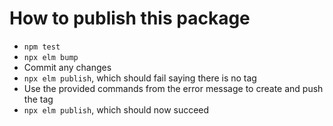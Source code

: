 
# How to publish this package

- `npm test`
- `npx elm bump`
- Commit any changes
- `npx elm publish`, which should fail saying there is no tag
- Use the provided commands from the error message to create and push the tag
- `npx elm publish`, which should now succeed

